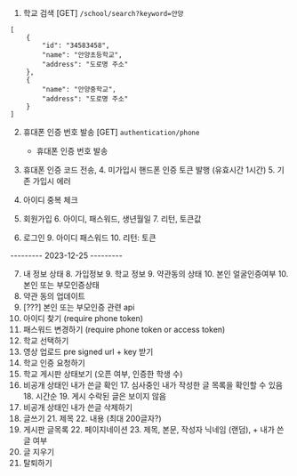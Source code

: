 1. 학교 검색
    [GET] `/school/search?keyword=안양`
```
[
    {
        "id": "34583458",
        "name": "안양초등학교",
        "address": "도로명 주소"
    },
    {
        "name": "안양중학교",
        "address": "도로명 주소"
    }
]
```

2. 휴대폰 인증 번호 발송
    [GET] `authentication/phone`
   * 휴대폰 인증 번호 발송

3. 휴대폰 인증 코드 전송,
   4. 미가입시 핸드폰 인증 토큰 발행 (유효시간 1시간)
   5. 기존 가입시 에러
4. 아이디 중복 체크
5. 회원가입
   6. 아이디, 패스워드, 생년월일
   7. 리턴, 토큰값
8. 로그인
   9. 아이디 패스워드
   10. 리턴: 토큰

--------- 2023-12-25 ---------


7. 내 정보 상태
   8. 가입정보
   9. 학교 정보
   9. 약관동의 상태
   10. 본인 얼굴인증여부
   10. 본인 또는 부모인증상태
7. 약관 동의 업데이트
8. [???] 본인 또는 부모인증 관련 api
9. 아이디 찾기 (require phone token)
10. 패스워드 변경하기 (require phone token or access token)
11. 학교 선택하기
13. 영상 업로드 pre signed url + key 받기
14. 학교 인증 요청하기
15. 학교 게시판 상태보기 (오픈 여부, 인증한 학생 수)
16. 비공개 상태인 내가 쓴글 확인
    17. 심사중인 내가 작성한 글 목록을 확인할 수 있음
    18. 시간순
    19. 게시 수락된 글은 보이지 않음
19. 비공개 상태인 내가 쓴글 삭제하기
20. 글쓰기
    21. 제목
    22. 내용 (최대 200글자?)
21. 게시판 글목록
    22. 페이지네이션
    23. 제목, 본문, 작성자 닉네임 (랜덤), + 내가 쓴 글 여부
22. 글 지우기
24. 탈퇴하기
